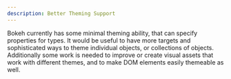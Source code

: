 ```yaml
---
description: Better Theming Support
---
```

Bokeh currently has some minimal theming ability, that can specify properties for types.
It would be useful to have more targets and sophisticated ways to theme individual objects, or collections of objects.
Additionally some work is needed to improve or create visual assets that work with different themes, and to make DOM elements easily themeable as well.